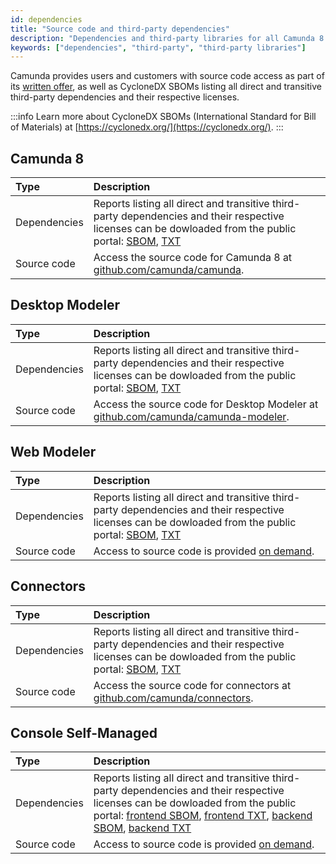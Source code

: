 ```yaml
---
id: dependencies
title: "Source code and third-party dependencies"
description: "Dependencies and third-party libraries for all Camunda 8 components."
keywords: ["dependencies", "third-party", "third-party libraries"]
---
```


Camunda provides users and customers with source code access as part of its [written offer](https://legal.camunda.com/licensing-and-other-legal-terms#written-offer-source-code), as well as CycloneDX SBOMs listing all direct and transitive third-party dependencies and their respective licenses.

:::info
Learn more about CycloneDX SBOMs (International Standard for Bill of Materials) at [https://cyclonedx.org/](https://cyclonedx.org/).
:::

## Camunda 8

| Type         | Description                                                                                                                                                                                                                                                             |
| :----------- | :---------------------------------------------------------------------------------------------------------------------------------------------------------------------------------------------------------------------------------------------------------------------- |
| Dependencies | Reports listing all direct and transitive third-party dependencies and their respective licenses can be dowloaded from the public portal: [SBOM](https://portal.fossa.com/p/camunda/release/4905/latest), [TXT](https://portal.fossa.com/p/camunda/release/4904/latest) |
| Source code  | Access the source code for Camunda 8 at [github.com/camunda/camunda](https://github.com/camunda/camunda).                                                                                                                                                               |

## Desktop Modeler

| Type         | Description                                                                                                                                                                                                                                                             |
| :----------- | :---------------------------------------------------------------------------------------------------------------------------------------------------------------------------------------------------------------------------------------------------------------------- |
| Dependencies | Reports listing all direct and transitive third-party dependencies and their respective licenses can be dowloaded from the public portal: [SBOM](https://portal.fossa.com/p/camunda/release/4918/latest), [TXT](https://portal.fossa.com/p/camunda/release/4917/latest) |
| Source code  | Access the source code for Desktop Modeler at [github.com/camunda/camunda-modeler](https://github.com/camunda/camunda-modeler).                                                                                                                                         |

## Web Modeler

| Type         | Description                                                                                                                                                                                                                                                             |
| :----------- | :---------------------------------------------------------------------------------------------------------------------------------------------------------------------------------------------------------------------------------------------------------------------- |
| Dependencies | Reports listing all direct and transitive third-party dependencies and their respective licenses can be dowloaded from the public portal: [SBOM](https://portal.fossa.com/p/camunda/release/4920/latest), [TXT](https://portal.fossa.com/p/camunda/release/4919/latest) |
| Source code  | Access to source code is provided [on demand](mailto:dependency-request@camunda.com).                                                                                                                                                                                   |

## Connectors

| Type         | Description                                                                                                                                                                                                                                                             |
| :----------- | :---------------------------------------------------------------------------------------------------------------------------------------------------------------------------------------------------------------------------------------------------------------------- |
| Dependencies | Reports listing all direct and transitive third-party dependencies and their respective licenses can be dowloaded from the public portal: [SBOM](https://portal.fossa.com/p/camunda/release/4946/latest), [TXT](https://portal.fossa.com/p/camunda/release/4945/latest) |
| Source code  | Access the source code for connectors at [github.com/camunda/connectors](https://github.com/camunda/connectors).                                                                                                                                                        |

## Console Self-Managed

| Type         | Description                                                                                                                                                                                                                                                                                                                                                                                                                              |
| :----------- | :--------------------------------------------------------------------------------------------------------------------------------------------------------------------------------------------------------------------------------------------------------------------------------------------------------------------------------------------------------------------------------------------------------------------------------------- |
| Dependencies | Reports listing all direct and transitive third-party dependencies and their respective licenses can be dowloaded from the public portal: [frontend SBOM](https://portal.fossa.com/p/camunda/release/4951/latest), [frontend TXT](https://portal.fossa.com/p/camunda/release/4950/latest), [backend SBOM](https://portal.fossa.com/p/camunda/release/4949/latest), [backend TXT](https://portal.fossa.com/p/camunda/release/4948/latest) |
| Source code  | Access to source code is provided [on demand](mailto:dependency-request@camunda.com).                                                                                                                                                                                                                                                                                                                                                    |
